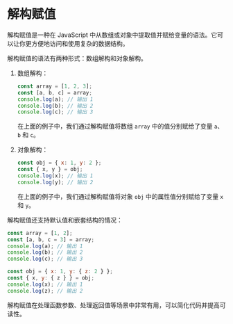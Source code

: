 # 解构赋值

解构赋值是一种在 JavaScript 中从数组或对象中提取值并赋给变量的语法。它可以让你更方便地访问和使用复杂的数据结构。

解构赋值的语法有两种形式：数组解构和对象解构。

1.  数组解构：

    ```javascript
    const array = [1, 2, 3];
    const [a, b, c] = array;
    console.log(a); // 输出 1
    console.log(b); // 输出 2
    console.log(c); // 输出 3
    ```

    在上面的例子中，我们通过解构赋值将数组 `array` 中的值分别赋给了变量 `a`、`b` 和 `c`。
2.  对象解构：

    ```javascript
    const obj = { x: 1, y: 2 };
    const { x, y } = obj;
    console.log(x); // 输出 1
    console.log(y); // 输出 2
    ```

    在上面的例子中，我们通过解构赋值将对象 `obj` 中的属性值分别赋给了变量 `x` 和 `y`。

解构赋值还支持默认值和嵌套结构的情况：

```javascript
const array = [1, 2];
const [a, b, c = 3] = array;
console.log(a); // 输出 1
console.log(b); // 输出 2
console.log(c); // 输出 3

const obj = { x: 1, y: { z: 2 } };
const { x, y: { z } } = obj;
console.log(x); // 输出 1
console.log(z); // 输出 2
```

解构赋值在处理函数参数、处理返回值等场景中非常有用，可以简化代码并提高可读性。
